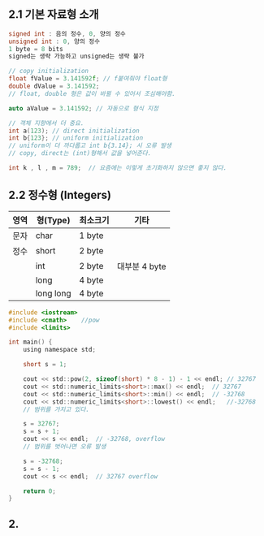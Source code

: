 ## 2.1 기본 자료형 소개
```c
signed int : 음의 정수, 0, 양의 정수
unsigned int : 0, 양의 정수
1 byte = 8 bits
signed는 생략 가능하고 unsigned는 생략 불가

// copy initialization
float fValue = 3.141592f; // f붙여줘야 float형
double dValue = 3.141592;
// float, double 형은 값이 바뀔 수 있어서 조심해야함.

auto aValue = 3.141592; // 자동으로 형식 지정

// 객체 지향에서 더 중요.
int a(123); // direct initialization
int b{123}; // uniform initialization
// uniform이 더 까다롭고 int b{3.14}; 시 오류 발생
// copy, direct는 (int)형해서 값을 넣어준다.

int k , l , m = 789;  // 요즘에는 이렇게 초기화하지 않으면 좋지 않다.
```

## 2.2 정수형 (Integers)
|영역|형(Type)|최소크기|기타|
|---|---|---|---|
|문자|char|1 byte|
|정수|short|2 byte|
||int|2 byte|대부분 4 byte|
||long|4 byte|
||long long|4 byte|
```c
#include <iostream>
#include <cmath>	//pow
#include <limits>

int main() {
	using namespace std;

	short s = 1;

	cout << std::pow(2, sizeof(short) * 8 - 1) - 1 << endl;	// 32767
	cout << std::numeric_limits<short>::max() << endl;	// 32767
	cout << std::numeric_limits<short>::min() << endl;	// -32768
	cout << std::numeric_limits<short>::lowest() << endl;	//-32768
	// 범위를 가지고 있다.

	s = 32767;
	s = s + 1;
	cout << s << endl;	// -32768, overflow
	// 범위를 벗어나면 오류 발생

	s = -32768;
	s = s - 1;
	cout << s << endl;	// 32767 overflow

	return 0;
}
```

## 2.
